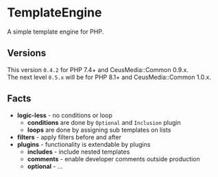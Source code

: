 # TemplateEngine

A simple template engine for PHP.

## Versions

This version <code>0.4.2</code> for PHP 7.4+ and CeusMedia::Common 0.9.x.	
The next level <code>0.5.x</code> will be for PHP 8.1+ and CeusMedia::Common 1.0.x.	

## Facts
- **logic-less** - no conditions or loop
  - **conditions** are done by <code>Optional</code> and <code>Inclusion</code> plugin
  - **loops** are done by assigning sub templates on lists
- **filters** - apply filters before and after
- **plugins** - functionality is extendable by plugins
  - **includes** - include nested templates
  - **comments** - enable developer comments outside production 
  - **optional** - ...
  
